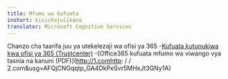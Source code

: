 ```yaml
---
title: Mfumo wa kufuata
inshort: kisichojulikana
translator: Microsoft Cognitive Services
---
```


Chanzo cha taarifa juu ya utekelezaji wa ofisi ya 365
-[Kufuata kutunukiwa kwa ofisi ya 365 (Trustcenter)](https://products.office.com/en-us/business/office-365-trust-center-compliance-certifications)
-[Office365 kufuata mfumo wa viwango vya tasnia na kanuni (PDF)](http://1.comhttp: / / 2.com&usg=AFQjCNGqqtp_GA4DkPeSvr5MHxJt3GNy1A)

